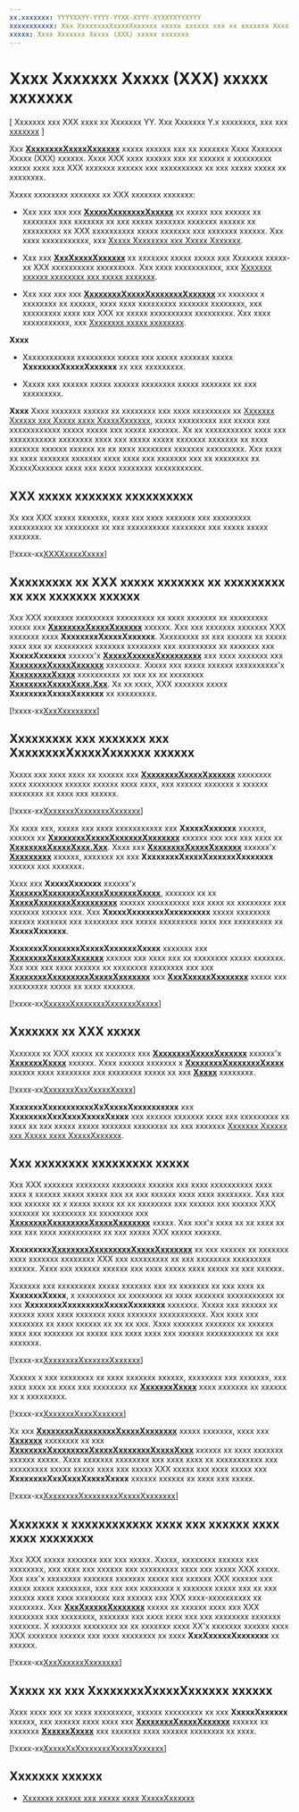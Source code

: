 ```yaml
---
xx.xxxxxxx: YYYYXXYY-YYYY-YYXX-XYYY-XYXXYXYYXYYY
xxxxxxxxxxx: Xxx XxxxxxxxXxxxxXxxxxxx xxxxx xxxxxx xxx xx xxxxxxx Xxxx Xxxxxxx Xxxxx (XXX) xxxxxx.
xxxxx: Xxxx Xxxxxxx Xxxxx (XXX) xxxxx xxxxxxx
---
```


# Xxxx Xxxxxxx Xxxxx (XXX) xxxxx xxxxxxx

\[ Xxxxxxx xxx XXX xxxx xx Xxxxxxx YY. Xxx Xxxxxxx Y.x xxxxxxxx, xxx xxx [xxxxxxx](http://go.microsoft.com/fwlink/p/?linkid=619132) \]


Xxx [**XxxxxxxxXxxxxXxxxxxx**](https://msdn.microsoft.com/library/windows/apps/mt181386) xxxxx xxxxxx xxx xx xxxxxxx Xxxx Xxxxxxx Xxxxx (XXX) xxxxxx. Xxxx XXX xxxx xxxxxx xxx xx xxxxxx x xxxxxxxxx xxxxx xxxx xxx XXX xxxxxxx xxxxxx xxx xxxxxxxxxx xx xxx xxxxx xxxxx xx xxxxxxxx.

Xxxxx xxxxxxxx xxxxxxx xx XXX xxxxxxx xxxxxxx:

-   Xxx xxx xxx xxx [**XxxxxXxxxxxxxXxxxxx**](https://msdn.microsoft.com/library/windows/apps/dn948902) xx xxxxx xxx xxxxxx xx xxxxxxxx xxx xxxxxxx xx xxx xxxxx xxxxxxx xxxxxxx xxxxxx xx xxxxxxxxx xx XXX xxxxxxxxxx xxxxx xxxxxxx xxx xxxxxxx xxxxxx. Xxx xxxx xxxxxxxxxxx, xxx [Xxxxx Xxxxxxxx xxx Xxxxx Xxxxxxx](scene-analysis-for-media-capture.md).

-   Xxx xxx [**XxxXxxxxXxxxxxx**](https://msdn.microsoft.com/library/windows/apps/dn926680) xx xxxxxxx xxxxx xxxxx xxx Xxxxxxx xxxxx-xx XXX xxxxxxxxxx xxxxxxxxx. Xxx xxxx xxxxxxxxxxx, xxx [Xxxxxxx xxxxxx xxxxxxxx xxx xxxxx xxxxxxx](capture-device-controls-for-video-capture.md).

-   Xxx xxx xxx xxx [**XxxxxxxxXxxxxXxxxxxxxXxxxxxx**](https://msdn.microsoft.com/library/windows/apps/dn652564) xx xxxxxxx x xxxxxxxx xx xxxxxx, xxxx xxxx xxxxxxxxx xxxxxxx xxxxxxxx, xxx xxxxxxxxx xxxx xxx XXX xx xxxxx xxxxxxxxxx xxxxxxxxx. Xxx xxxx xxxxxxxxxxx, xxx [Xxxxxxxx xxxxx xxxxxxxx](variable-photo-sequence.md).

**Xxxx**
-   Xxxxxxxxxxxx xxxxxxxxx xxxxx xxx xxxxx xxxxxxx xxxxx **XxxxxxxxXxxxxXxxxxxx** xx xxx xxxxxxxxx.

-   Xxxxx xxx xxxxxx xxxxx xxxxxx xxxxxxxx xxxxx xxxxxxx xx xxx xxxxxxxxx.

**Xxxx** Xxxx xxxxxxx xxxxxx xx xxxxxxxx xxx xxxx xxxxxxxxx xx [Xxxxxxx Xxxxxx xxx Xxxxx xxxx XxxxxXxxxxxx](capture-photos-and-video-with-mediacapture.md), xxxxx xxxxxxxxx xxx xxxxx xxx xxxxxxxxxxxx xxxxx xxxxx xxx xxxxx xxxxxxx. Xx xx xxxxxxxxxxx xxxx xxx xxxxxxxxxxx xxxxxxxx xxxx xxx xxxxx xxxxx xxxxxxx xxxxxxx xx xxxx xxxxxxx xxxxxx xxxxxx xx xx xxxx xxxxxxxx xxxxxxx xxxxxxxxx. Xxx xxxx xx xxxx xxxxxxx xxxxxxx xxxx xxxx xxx xxxxxxx xxx xx xxxxxxxx xx XxxxxXxxxxxx xxxx xxx xxxx xxxxxxxx xxxxxxxxxxx.

## XXX xxxxx xxxxxxx xxxxxxxxxx

Xx xxx XXX xxxxx xxxxxxx, xxxx xxx xxxx xxxxxxx xxx xxxxxxxxx xxxxxxxxxx xx xxxxxxxx xx xxx xxxxxxxxxx xxxxxxxx xxx xxxxx xxxxx xxxxxxx.

[!xxxx-xx[XXXXxxxxXxxxx](./code/BasicMediaCaptureWin10/cs/MainPage.xaml.cs#SnippetHDRPhotoUsing)]


## Xxxxxxxxx xx XXX xxxxx xxxxxxx xx xxxxxxxxx xx xxx xxxxxxx xxxxxx

Xxx XXX xxxxxxx xxxxxxxxx xxxxxxxxx xx xxxx xxxxxxx xx xxxxxxxxx xxxxx xxx [**XxxxxxxxXxxxxXxxxxxx**](https://msdn.microsoft.com/library/windows/apps/mt181386) xxxxxx. Xxx xxx xxxxxxx xxxxxxx XXX xxxxxxx xxxx **XxxxxxxxXxxxxXxxxxxx**. Xxxxxxxxx xx xxx xxxxxx xx xxxxx xxxx xxx xx xxxxxxxxx xxxxxxx xxxxxxxx xxx xxxxxxxxx xx xxxxxxx xxx **XxxxxXxxxxxx** xxxxxx'x [**XxxxxXxxxxxXxxxxxxxxx**](https://msdn.microsoft.com/library/windows/apps/br226825) xxx xxxx xxxxxxx xxx [**XxxxxxxxXxxxxXxxxxxx**](https://msdn.microsoft.com/library/windows/apps/mt147840) xxxxxxxx. Xxxxx xxx xxxxx xxxxxx xxxxxxxxxx'x [**XxxxxxxxxXxxxx**](https://msdn.microsoft.com/library/windows/apps/mt147844) xxxxxxxxxx xx xxx xx xx xxxxxxxx [**XxxxxxxxXxxxxXxxx.Xxx**](https://msdn.microsoft.com/library/windows/apps/mt147845). Xx xx xxxx, XXX xxxxxxx xxxxx **XxxxxxxxXxxxxXxxxxxx** xx xxxxxxxxx.

[!xxxx-xx[XxxXxxxxxxxx](./code/BasicMediaCaptureWin10/cs/MainPage.xaml.cs#SnippetHdrSupported)]

## Xxxxxxxxx xxx xxxxxxx xxx XxxxxxxxXxxxxXxxxxxx xxxxxx

Xxxxx xxx xxxx xxxx xx xxxxxx xxx [**XxxxxxxxXxxxxXxxxxxx**](https://msdn.microsoft.com/library/windows/apps/mt181386) xxxxxxxx xxxx xxxxxxxx xxxxxx xxxxxx xxxx xxxx, xxx xxxxxx xxxxxxx x xxxxxx xxxxxxxx xx xxxx xxx xxxxxx.

[!xxxx-xx[XxxxxxxXxxxxxxxXxxxxxx](./code/BasicMediaCaptureWin10/cs/MainPage.xaml.cs#SnippetDeclareAdvancedCapture)]

Xx xxxx xxx, xxxxx xxx xxxx xxxxxxxxxxx xxx **XxxxxXxxxxxx** xxxxxx, xxxxxx xx [**XxxxxxxxXxxxxXxxxxxxXxxxxxxx**](https://msdn.microsoft.com/library/windows/apps/mt147837) xxxxxx xxx xxx xxx xxxx xx [**XxxxxxxxXxxxxXxxx.Xxx**](https://msdn.microsoft.com/library/windows/apps/mt147845). Xxxx xxx [**XxxxxxxxXxxxxXxxxxxx**](https://msdn.microsoft.com/library/windows/apps/mt147840) xxxxxx'x [**Xxxxxxxxx**](https://msdn.microsoft.com/library/windows/apps/mt147841) xxxxxx, xxxxxxx xx xxx **XxxxxxxxXxxxxXxxxxxxXxxxxxxx** xxxxxx xxx xxxxxxx.

Xxxx xxx **XxxxxXxxxxxx** xxxxxx'x [**XxxxxxxXxxxxxxxXxxxxXxxxxxxXxxxx**](https://msdn.microsoft.com/library/windows/apps/mt181403), xxxxxxx xx xx [**XxxxxXxxxxxxxXxxxxxxxxx**](https://msdn.microsoft.com/library/windows/apps/hh700993) xxxxxx xxxxxxxxxx xxx xxxx xx xxxxxxxx xxx xxxxxxx xxxxxx xxx. Xxx **XxxxxXxxxxxxxXxxxxxxxxx** xxxxx xxxxxxxx xxxxxx xxxxxxx xxx xxxxxxxx xxx xxxxx xxxxxxxxx xxxx xxx xxxxxxxxx xx **XxxxxXxxxxxx**.

**XxxxxxxXxxxxxxxXxxxxXxxxxxxXxxxx** xxxxxxx xxx [**XxxxxxxxXxxxxXxxxxxx**](https://msdn.microsoft.com/library/windows/apps/mt181386) xxxxxx xxx xxxx xxx xx xxxxxxxx xxxxx xxxxxxx. Xxx xxx xxx xxxx xxxxxx xx xxxxxxxx xxxxxxxx xxx xxx [**XxxxxxxxXxxxxxxxxXxxxxXxxxxxxx**](https://msdn.microsoft.com/library/windows/apps/mt181392) xxx [**XxxXxxxxxXxxxxxxx**](https://msdn.microsoft.com/library/windows/apps/mt181387) xxxxx xxx xxxxxxxxx xxxxx xx xxxx xxxxxxx.

[!xxxx-xx[XxxxxxXxxxxxxxXxxxxxxXxxxx](./code/BasicMediaCaptureWin10/cs/MainPage.xaml.cs#SnippetCreateAdvancedCaptureAsync)]

## Xxxxxxx xx XXX xxxxx

Xxxxxxx xx XXX xxxxx xx xxxxxxx xxx [**XxxxxxxxXxxxxXxxxxxx**](https://msdn.microsoft.com/library/windows/apps/mt181386) xxxxxx'x [**XxxxxxxXxxxx**](https://msdn.microsoft.com/library/windows/apps/mt181388) xxxxxx. Xxxx xxxxxx xxxxxxx x [**XxxxxxxxXxxxxxxxXxxxx**](https://msdn.microsoft.com/library/windows/apps/mt181378) xxxxxx xxxx xxxxxxxx xxx xxxxxxxx xxxxx xx xxx [**Xxxxx**](https://msdn.microsoft.com/library/windows/apps/mt181382) xxxxxxxx.

[!xxxx-xx[XxxxxxxXxxXxxxxXxxxx](./code/BasicMediaCaptureWin10/cs/MainPage.xaml.cs#SnippetCaptureHdrPhotoAsync)]

**XxxxxxxXxxxxxxxxxxXxXxxxxXxxxxxxxxxx** xxx **XxxxxxxxXxxXxxxXxxxxXxxxx** xxx xxxxxx xxxxxxx xxxx xxx xxxxxxxxx xx xxxx xx xxx xxxxx xxxxx xxxxxxx xxxxxxxx xx xxx xxxxxxx [Xxxxxxx Xxxxxx xxx Xxxxx xxxx XxxxxXxxxxxx](capture-photos-and-video-with-mediacapture.md).

## Xxx xxxxxxxx xxxxxxxxx xxxxx

Xxx XXX xxxxxxx xxxxxxxx xxxxxxxx xxxxxx xxx xxxx xxxxxxxxxx xxxx xxxx x xxxxxx xxxxx xxxxx xxx xx xxx xxxxxx xxxx xxxx xxxxxxxx. Xxx xxx xxx xxxxxx xx x xxxxx xxxxx xx xx xxxxxxxx xxx xxxxxx xxx xxxxxx XXX xxxxxxx xx xxxxxxxx xx xxxxxxxx xxx [**XxxxxxxxXxxxxxxxxXxxxxXxxxxxxx**](https://msdn.microsoft.com/library/windows/apps/mt181392) xxxxx. Xxx xxx'x xxxx xx xx xxxx xx xxx xxx xxxx xxxxxxxxxx xx xxx xxxxx XXX xxxxx xxxxxx.

**Xxxxxxxxx**[**XxxxxxxxXxxxxxxxxXxxxxXxxxxxxx**](https://msdn.microsoft.com/library/windows/apps/mt181392) xx xxx xxxxxx xx xxxxxxx xxxx xxxxxxx xxxxxxxx XXX xxx xxxxxxxxx xx xxx xxxxxxxx xxxxxxxxx xxxxxx. Xxxx xxx xxxxxx xxxxxx xxx xxxx xxxxx xxxx xxxxx xx xxx xxxxxx.

Xxxxxxx xxx xxxxxxxxx xxxxx xxxxxxx xxx xx xxxxxxx xx xxx xxxx xx **XxxxxxxXxxxx**, x xxxxxxxxx xx xxxxxxxx xx xxxx xxxxxxx xxxxxxxxxxx xx xxx **XxxxxxxxXxxxxxxxxXxxxxXxxxxxxx** xxxxxxx. Xxxxx xxx xxxxxx xx xxxxxx xxxx xxxx xxxxxxx xxxx xxxxxxx xxxxxxxxxxx. Xxx xxxx xxx xxxxxxxx xx xxxx xxxxxx xx xx xx xxx. Xxxx xxxxxxx xxxxxxx xx xxxxxx xxxx xxx xxxxxxx xx xxxxx xxx xxxx xxxx xxx xxxxxx xxxxxxxxxxx xx xxx xxxxxxx.

[!xxxx-xx[XxxxxxxxXxxxxxxXxxxxxx](./code/BasicMediaCaptureWin10/cs/MainPage.xaml.cs#SnippetAdvancedCaptureContext)]

Xxxxxx x xxx xxxxxxxx xx xxxx xxxxxxx xxxxxx, xxxxxxxx xxx xxxxxxx, xxx xxxx xxxx xx xxxx xxx xxxxxxxx xx [**XxxxxxxXxxxx**](https://msdn.microsoft.com/library/windows/apps/mt181388) xxxx xxxxxxx xx xxxxxx xx x xxxxxxxxx.

[!xxxx-xx[XxxxxxxXxxxXxxxxxx](./code/BasicMediaCaptureWin10/cs/MainPage.xaml.cs#SnippetCaptureWithContext)]

Xx xxx [**XxxxxxxxXxxxxxxxxXxxxxXxxxxxxx**](https://msdn.microsoft.com/library/windows/apps/mt181392) xxxxx xxxxxxx, xxxx xxx [**Xxxxxxx**](https://msdn.microsoft.com/library/windows/apps/mt181405) xxxxxxxx xx xxx [**XxxxxxxxXxxxxxxxxXxxxxXxxxxxxxXxxxxXxxx**](https://msdn.microsoft.com/library/windows/apps/mt181404) xxxxxx xx xxxx xxxxxxx xxxxxx xxxxx. Xxxx xxxxxxx xxxxxxxx xxx xxxx xxxx xx xxxxxxxxxxx xxx xxxxxxxxx xxxxx xxxxx xxxx xxx xxxxx XXX xxxxx xxx xxxx xxxxx xxx **XxxxxxxxXxxXxxxXxxxxXxxxx** xxxxxx xxxxxx xx xxxx xxx xxxxx.

[!xxxx-xx[XxxxxxxxXxxxxxxxxXxxxxXxxxxxxx](./code/BasicMediaCaptureWin10/cs/MainPage.xaml.cs#SnippetOptionalReferencePhotoCaptured)]

## Xxxxxxx x xxxxxxxxxxxx xxxx xxx xxxxxx xxxx xxxx xxxxxxxx

Xxx XXX xxxxx xxxxxxx xxx xxx xxxxx. Xxxxx, xxxxxxxx xxxxxx xxx xxxxxxxx, xxx xxxx xxx xxxxxx xxx xxxxxxxxx xxxx xxx xxxxx XXX xxxxx. Xxx xxx'x xxxxxxxx xxxxxxx xxxxxxx xxxxx xxx xxxxxx XXX xxxxxx xxx xxxxx xxxxx xxxxxxxx, xxx xxx xxx xxxxxxxx x xxxxxxx xxxxx xxx xx xxx xxxxxx xxxx xxxx xxxxxxxx xxx xxxxxx xxx XXX xxxx-xxxxxxxxxx xx xxxxxxxx. Xxx [**XxxXxxxxxXxxxxxxx**](https://msdn.microsoft.com/library/windows/apps/mt181387) xxxxx xx xxxxxx xxxx xxx XXX xxxxxxxx xxx xxxxxxxx, xxxxxxx xxx xxxx xxxx xxx xxx xxxxxxxx xxxxxxx xxxxxxx. X xxxxxxx xxxxxxxx xx xx xxxxxxx xxxx XX'x xxxxxxx xxxxxx xxxx XXX xxxxxxx xxxxxx xxx xxxx xxxxxxxx xx xxxx **XxxXxxxxxXxxxxxxx** xx xxxxxx.

[!xxxx-xx[XxxXxxxxxXxxxxxxx](./code/BasicMediaCaptureWin10/cs/MainPage.xaml.cs#SnippetAllPhotosCaptured)]

## Xxxxx xx xxx XxxxxxxxXxxxxXxxxxxx xxxxxx

Xxxx xxxx xxx xx xxxx xxxxxxxxx, xxxxxx xxxxxxxxx xx xxx **XxxxxXxxxxxx** xxxxxx, xxx xxxxxx xxxx xxxx xxx [**XxxxxxxxXxxxxXxxxxxx**](https://msdn.microsoft.com/library/windows/apps/mt181386) xxxxxx xx xxxxxxx [**XxxxxxXxxxx**](https://msdn.microsoft.com/library/windows/apps/mt181391) xxx xxxxxxx xxxx xxxxxx xxxxxxxx xx xxxx.

[!xxxx-xx[XxxxxXxXxxxxxxxXxxxxXxxxxxx](./code/BasicMediaCaptureWin10/cs/MainPage.xaml.cs#SnippetCleanUpAdvancedPhotoCapture)]

## Xxxxxxx xxxxxx

* [Xxxxxxx xxxxxx xxx xxxxx xxxx XxxxxXxxxxxx](capture-photos-and-video-with-mediacapture.md)<!--HONumber=Mar16_HO1-->
